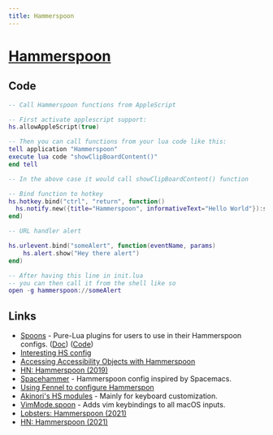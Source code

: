 ```yaml
---
title: Hammerspoon
---
```


# [Hammerspoon](https://github.com/Hammerspoon/hammerspoon)

## Code

```lua
-- Call Hammerspoon functions from AppleScript

-- First activate applescript support:
hs.allowAppleScript(true)

-- Then you can call functions from your lua code like this:
tell application "Hammerspoon"
execute lua code "showClipBoardContent()"
end tell

-- In the above case it would call showClipBoardContent() function
```

```lua
-- Bind function to hotkey
hs.hotkey.bind("ctrl", "return", function()
  hs.notify.new({title="Hammerspoon", informativeText="Hello World"}):send()
end)
```

```lua
-- URL handler alert

hs.urlevent.bind("someAlert", function(eventName, params)
    hs.alert.show("Hey there alert")
end)

-- After having this line in init.lua
-- you can then call it from the shell like so
open -g hammerspoon://someAlert
```

## Links

- [Spoons](http://www.hammerspoon.org/Spoons/) - Pure-Lua plugins for users to use in their Hammerspoon configs. ([Doc](https://github.com/Hammerspoon/hammerspoon/blob/master/SPOONS.md)) ([Code](https://github.com/Hammerspoon/Spoons))
- [Interesting HS config](https://github.com/S1ngS1ng/HammerSpoon)
- [Accessing Accessibility Objects with Hammerspoon](https://github.com/asmagill/hs._asm.axuielement)
- [HN: Hammerspoon (2019)](https://news.ycombinator.com/item?id=21801178)
- [Spacehammer](https://github.com/agzam/spacehammer) - Hammerspoon config inspired by Spacemacs.
- [Using Fennel to configure Hammerspon](https://lobste.rs/s/tkm8nh/using_fennel_configure_hammerspon)
- [Akinori's HS modules](https://github.com/knu/hs-knu) - Mainly for keyboard customization.
- [VimMode.spoon](https://github.com/dbalatero/VimMode.spoon) - Adds vim keybindings to all macOS inputs.
- [Lobsters: Hammerspoon (2021)](https://lobste.rs/s/ltu8du/hammerspoon)
- [HN: Hammerspoon (2021)](https://news.ycombinator.com/item?id=29533495)
